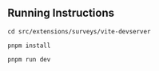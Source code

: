 ## Running Instructions

`cd src/extensions/surveys/vite-devserver`

`pnpm install`

`pnpm run dev`
